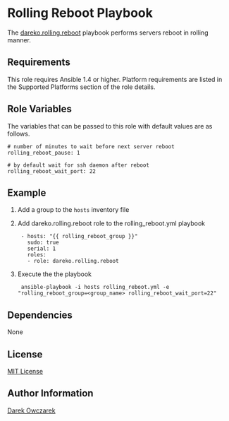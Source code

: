 Rolling Reboot Playbook
========

The [dareko.rolling.reboot](https://galaxy.ansibleworks.com/list#/roles/) playbook performs servers reboot in rolling manner.

Requirements
------------

This role requires Ansible 1.4 or higher.
Platform requirements are listed in the Supported Platforms section of the role details.

Role Variables
--------------

The variables that can be passed to this role with default values are as follows.

    # number of minutes to wait before next server reboot
    rolling_reboot_pause: 1
    
    # by default wait for ssh daemon after reboot
    rolling_reboot_wait_port: 22

Example
-------

1. Add a group to the `hosts` inventory file

2. Add dareko.rolling.reboot role to the rolling_reboot.yml playbook

        - hosts: "{{ rolling_reboot_group }}"
          sudo: true
          serial: 1
          roles:
          - role: dareko.rolling.reboot

3. Execute the the playbook

        ansible-playbook -i hosts rolling_reboot.yml -e "rolling_reboot_group=<group_name> rolling_reboot_wait_port=22"

Dependencies
------------

None

License
-------

[MIT License](http://choosealicense.com/licenses/mit/)

Author Information
------------------

[Darek Owczarek](https://galaxy.ansibleworks.com/list#/users/1102)

